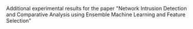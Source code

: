 Additional experimental results for the paper "Network Intrusion Detection and Comparative Analysis using Ensemble Machine Learning and Feature Selection"
